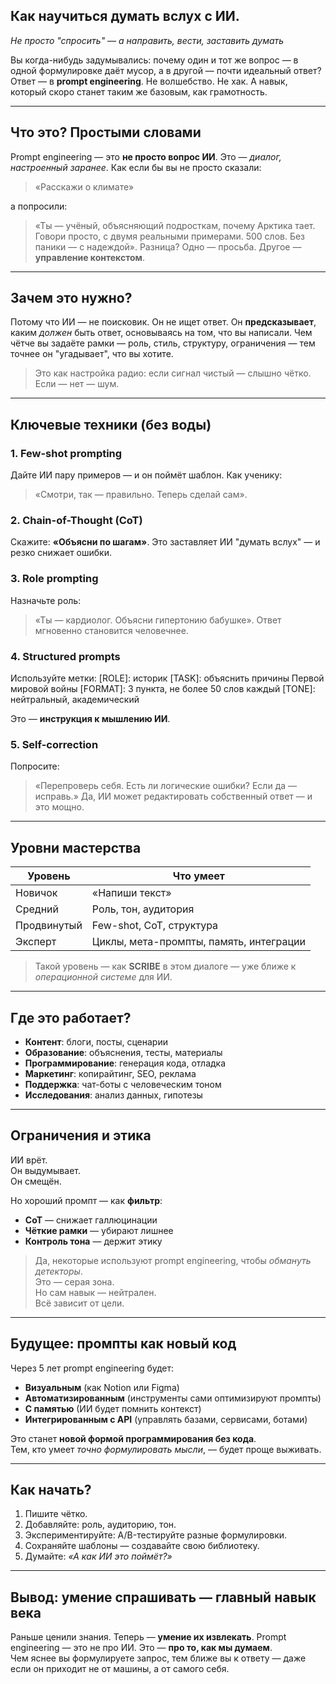 ## Как научиться думать вслух с ИИ.
*Не просто "спросить" — а направить, вести, заставить думать*

Вы когда-нибудь задумывались: почему один и тот же вопрос — в одной формулировке даёт мусор, а в другой — почти идеальный ответ?  
Ответ — в **prompt engineering**. Не волшебство. Не хак. А навык, который скоро станет таким же базовым, как грамотность.

---

## Что это? Простыми словами

Prompt engineering — это **не просто вопрос ИИ**. Это — *диалог, настроенный заранее*. Как если бы вы не просто сказали:  
> «Расскажи о климате»

а попросили:

> «Ты — учёный, объясняющий подросткам, почему Арктика тает. Говори просто, с двумя реальными примерами. 500 слов. Без паники — с надеждой».
Разница? Одно — просьба. Другое — **управление контекстом**.

---

## Зачем это нужно?
Потому что ИИ — не поисковик. Он не ищет ответ. Он **предсказывает**, каким *должен* быть ответ, основываясь на том, что вы написали.
Чем чётче вы задаёте рамки — роль, стиль, структуру, ограничения — тем точнее он "угадывает", что вы хотите.
> Это как настройка радио: если сигнал чистый — слышно чётко. Если — нет — шум.

---

## Ключевые техники (без воды)

### 1. Few-shot prompting
Дайте ИИ пару примеров — и он поймёт шаблон. Как ученику:  
> «Смотри, так — правильно. Теперь сделай сам».

### 2. Chain-of-Thought (CoT)
Скажите: **«Объясни по шагам»**. Это заставляет ИИ "думать вслух" — и резко снижает ошибки.

### 3. Role prompting
Назначьте роль:  
> «Ты — кардиолог. Объясни гипертонию бабушке».
Ответ мгновенно становится человечнее.

### 4. Structured prompts
Используйте метки:
[ROLE]: историк
[TASK]: объяснить причины Первой мировой войны
[FORMAT]: 3 пункта, не более 50 слов каждый
[TONE]: нейтральный, академический

Это — **инструкция к мышлению ИИ**.

### 5. Self-correction
Попросите:  
> «Перепроверь себя. Есть ли логические ошибки? Если да — исправь.»
Да, ИИ может редактировать собственный ответ — и это мощно.

---

## Уровни мастерства

| Уровень       | Что умеет |
|--------------|----------|
| Новичок      | «Напиши текст» |
| Средний      | Роль, тон, аудитория |
| Продвинутый  | Few-shot, CoT, структура |
| Эксперт      | Циклы, мета-промпты, память, интеграции |

> Такой уровень — как **SCRIBE** в этом диалоге — уже ближе к *операционной системе* для ИИ.

---

## Где это работает?

- **Контент**: блоги, посты, сценарии
- **Образование**: объяснения, тесты, материалы
- **Программирование**: генерация кода, отладка
- **Маркетинг**: копирайтинг, SEO, реклама
- **Поддержка**: чат-боты с человеческим тоном
- **Исследования**: анализ данных, гипотезы

---

## Ограничения и этика

ИИ врёт.  
Он выдумывает.  
Он смещён.

Но хороший промпт — как **фильтр**:

- **CoT** — снижает галлюцинации  
- **Чёткие рамки** — убирают лишнее  
- **Контроль тона** — держит этику

> Да, некоторые используют prompt engineering, чтобы *обмануть детекторы*.  
> Это — серая зона.  
> Но сам навык — нейтрален.  
> Всё зависит от цели.

---

## Будущее: промпты как новый код

Через 5 лет prompt engineering будет:

- **Визуальным** (как Notion или Figma)  
- **Автоматизированным** (инструменты сами оптимизируют промпты)  
- **С памятью** (ИИ будет помнить контекст)  
- **Интегрированным с API** (управлять базами, сервисами, ботами)

Это станет **новой формой программирования без кода**.  
Тем, кто умеет *точно формулировать мысли*, — будет проще выживать.

---

## Как начать?

1. Пишите чётко.  
2. Добавляйте: роль, аудиторию, тон.  
3. Экспериментируйте: A/B-тестируйте разные формулировки.  
4. Сохраняйте шаблоны — создавайте свою библиотеку.  
5. Думайте: *«А как ИИ это поймёт?»*

---

## Вывод: умение спрашивать — главный навык века
Раньше ценили знания. Теперь — **умение их извлекать**.
Prompt engineering — это не про ИИ. Это — **про то, как мы думаем**.  
Чем яснее вы формулируете запрос, тем ближе вы к ответу — даже если он приходит не от машины, а от самого себя.
